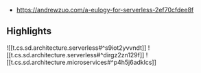 
- https://andrewzuo.com/a-eulogy-for-serverless-2ef70cfdee8f

## Highlights

![[t.cs.sd.architecture.serverless#^s9iot2yvvndt]]
![[t.cs.sd.architecture.serverless#^dirgz2zn129f]]
![[t.cs.sd.architecture.microservices#^p4h5j6adklcs]]